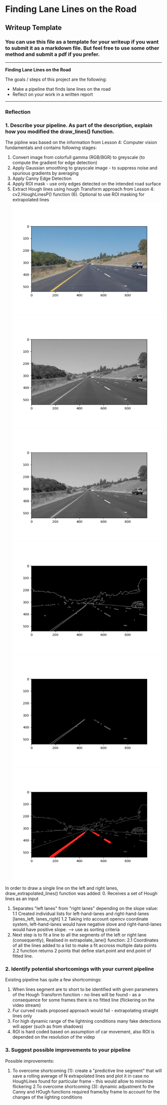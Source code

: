 # **Finding Lane Lines on the Road** 

## Writeup Template

### You can use this file as a template for your writeup if you want to submit it as a markdown file. But feel free to use some other method and submit a pdf if you prefer.

---

**Finding Lane Lines on the Road**

The goals / steps of this project are the following:
* Make a pipeline that finds lane lines on the road
* Reflect on your work in a written report


[//]: # (Image References)

[image1]: ./images_output/-0-original.png "Original Image"
[image2]: ./images_output/-1-Grayscale.png "Grayscale Image"
[image3]: ./images_output/-2-GaussianBlur.png "Smoothened image"
[image4]: ./images_output/-3-Canny.png "Canny Edges"
[image5]: ./images_output/-4-MaskROI.png "Canny Edges in ROI"
[image6]: ./images_output/-5-HoughLinesDetection.png "Hough Lines"

---

### Reflection

### 1. Describe your pipeline. As part of the description, explain how you modified the draw_lines() function.

The pipline was based on the information from Lesson 4: Computer vision fundamentals and contains following stages:
1. Convert image from colorfull gamma (RGB/BGR) to greyscale (to compute the gradient for edge detection)
2. Apply Gaussian smoothing to grayscale image - to suppress noise and spurious gradients by averaging
3. Apply Canny Edge Detection
4. Apply ROI mask - use only edges detected on the intended road surface
5. Extract Hough lines using hough Transform approach from Lesson 4: cv2.HoughLinesP() function
(6). Optional to use ROI masking for extrapolated lines
![image1]
![image2]
![image3]
![image4]
![image5]
![image6]

In order to draw a single line on the left and right lanes, draw_extrapolated_lines() function was added:
0. Receives a set of Hough lines as an input
1. Separates "left lanes" from "right lanes" depending on the slope value:
1.1 Created individual lists for left-hand-lanes and right-hand-lanes [lanes_left, lanes_right]
1.2 Taking into account opencv coordinate system, left-hand-lanes would have negative slove and right-hand-lanes would have positive slope. --> use as sorting criteria
2. Next step is to fit a line to all the segments of the left or right lane (consequently), Realised in extrapolate_lane() function:
2.1 Coordinates of all the lines added to a list to make a fit accross multiple data points
2.2 function returns 2 points that define start.point and end.point of fitted line.




### 2. Identify potential shortcomings with your current pipeline

Existing pipeline has quite a few shortcomings:
1. When lines segment are to short to be identified with given parameters of the Hough Transform function - no lines will be found - as a consequence for some frames there is no fitted line (flickering on the video stream)
2. Fur curved roads proposed approach would fail - extrapolating straight lines only
3. For high dynamic range of the lightning conditions many fake detections will apper (such as from shadows)
4. ROI is hard coded based on assumption of car movement, also ROI is depended on the resolution of the videp


### 3. Suggest possible improvements to your pipeline

Possible improvements:
1. To overcome shortcoming (1): create a "predictive line segment" that will save a rolling average of N extrapolated lines and plot it in case no HoughLines found for particular frame - this would allow to minimize flickering 
2.To overcome shortcoming (3): dynamic adjustment fo the Canny and HOugh functions required frame/by frame to account for the changes of the lighting conditions
